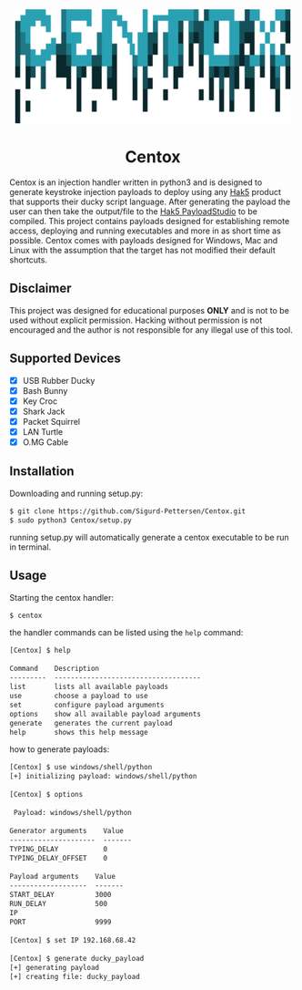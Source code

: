 <div align="center">
    <img src="logo.png" height="200">
</div>

<h1 align="center">
  Centox
</h1>

Centox is an injection handler written in python3 and is designed to generate
keystroke injection payloads to deploy using any [Hak5](https://shop.hak5.org/)
product that supports their ducky script language. After generating the payload
the user can then take the output/file to the [Hak5 PayloadStudio](https://payloadstudio.hak5.org/)
to be compiled. This project contains payloads designed for establishing remote
access, deploying and running executables and more in as short time as possible.
Centox comes with payloads designed for Windows, Mac and Linux with the assumption
that the target has not modified their default shortcuts.

## Disclaimer

This project was designed for educational purposes __ONLY__ and is not to be used without explicit permission.
Hacking without permission is not encouraged and the author is not responsible for any illegal use of this tool.

## Supported Devices
- [x] USB Rubber Ducky
- [x] Bash Bunny
- [x] Key Croc
- [x] Shark Jack
- [x] Packet Squirrel
- [x] LAN Turtle
- [x] O.MG Cable

## Installation

Downloading and running setup.py:
```
$ git clone https://github.com/Sigurd-Pettersen/Centox.git
$ sudo python3 Centox/setup.py
```
running setup.py will automatically generate a centox executable to be run in terminal.

## Usage
Starting the centox handler:
```
$ centox
```

the handler commands can be listed using the `help` command:
```
[Centox] $ help

Command    Description
---------  ------------------------------------
list       lists all available payloads
use        choose a payload to use
set        configure payload arguments
options    show all available payload arguments
generate   generates the current payload
help       shows this help message
```

how to generate payloads:
```
[Centox] $ use windows/shell/python
[+] initializing payload: windows/shell/python

[Centox] $ options

 Payload: windows/shell/python

Generator arguments    Value
---------------------  -------
TYPING_DELAY           0
TYPING_DELAY_OFFSET    0

Payload arguments    Value
-------------------  -------
START_DELAY          3000
RUN_DELAY            500
IP
PORT                 9999

[Centox] $ set IP 192.168.68.42

[Centox] $ generate ducky_payload
[+] generating payload
[+] creating file: ducky_payload
```
